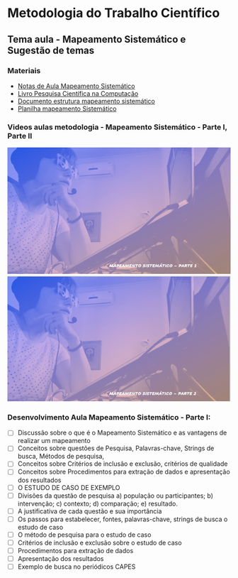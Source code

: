 # Metodologia do Trabalho Científico
## Tema aula - Mapeamento Sistemático e Sugestão de temas

### Materiais
- [Notas de Aula Mapeamento Sistemático](mapeamento_sistematico_atualizado.pdf)
- [Livro Pesquisa Científica na Computação](livro_pesquisa.pdf)
- [Documento estrutura mapeamento sistemático](documento.doc)
- [Planilha mapeamento Sistemático](planilha_mapeamento.xlsx)

### Videos aulas metodologia -  Mapeamento Sistemático - Parte I, Parte II
[![Mapeamento Sistemático - Parte 1](capa_09.png)]()
[![Mapeamento Sistemático - Parte 2](capa_10.png)]()



### Desenvolvimento Aula Mapeamento Sistemático - Parte I: 

- [ ]  Discussão sobre o que é o Mapeamento Sistemático e as vantagens de realizar um mapeamento
- [ ]  Conceitos sobre questões de Pesquisa, Palavras-chave, Strings de busca, Métodos de pesquisa, 
- [ ]  Conceitos sobre Critérios de inclusão e exclusão, critérios de qualidade
- [ ]  Conceitos sobre Procedimentos para extração de dados e apresentação dos resultados
- [ ]  O ESTUDO DE CASO DE EXEMPLO
- [ ]  Divisões da questão de pesquisa a) população ou participantes; b) intervenção; c) contexto; d) comparação; e) resultado. 
- [ ]  A justificativa de cada questão e sua importância 
- [ ]  Os passos para estabelecer, fontes, palavras-chave, strings de busca o estudo de caso
- [ ]  O método de pesquisa para o estudo de caso
- [ ]  Critérios de inclusão e exclusão sobre o estudo de caso
- [ ]  Procedimentos para extração de dados
- [ ]  Apresentação dos resultados
- [ ]  Exemplo de busca no periódicos CAPES
